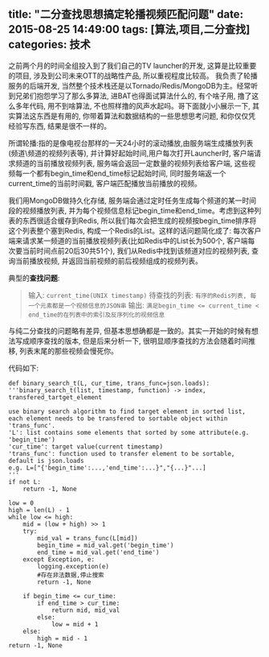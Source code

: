 title: "二分查找思想搞定轮播视频匹配问题"
date: 2015-08-25 14:49:00
tags: [算法,项目,二分查找]
categories: 技术
---

之前两个月的时间全组投入到了我们自己的TV launcher的开发, 这算是比较重要的项目, 涉及到公司未来OTT的战略性产品, 所以重视程度比较高。
我负责了轮播服务的后端开发, 当然整个技术栈还是以Tornado/Redis/MongoDB为主。经常听到兄弟们抱怨学习了那么多算法, 进BAT也得面试算法什么的, 有个啥子用, 撸了这么多年代码, 用不到啥算法, 不也照样撸的风声水起吗。哥下面就小小展示一下, 其实算法这东西是有用的, 你带着算法和数据结构的一些思想思考问题, 和你仅仅凭经验写东西, 结果是很不一样的。

所谓轮播:指的是像电视台那样的一天24小时的滚动播放,由服务端生成播放列表(频道\频道的视频列表等), 并计算好起始时间,用户每次打开Launcher时, 客户端请求频道的当前播放视频列表, 服务端会返回一定数量的视频列表给客户端, 这些视频每一个都有begin_time和end\_time标记起始时间, 同时服务端返一个current\_time的当前时间戳, 客户端匹配播放当前播放的视频。

我们用MongoDB做持久化存储, 服务端会通过定时任务生成每个频道的某一时间段的视频播放列表, 并为每个视频信息标记begin_time和end_time。考虑到这种列表的东西很适合缓存到Redis, 所以我们每次会把生成的视频按begin_time排序将这个列表整个塞到Redis, 构成一个Redis的List。这样的话问题简化成了: 每次客户端来请求某一频道的当前播放视频列表(比如Redis中的List长为500个, 客户端每次要当前时间点前20后30共51个), 我们从Redis中找到该频道对应的视频列表, 查询当前播放视频, 并返回当前视频的前后视频组成的视频列表。

典型的**查找问题**:
>    输入: `current_time(UNIX timestamp)`
>    待查找的列表: `有序的Redis列表, 每一个元素都是一个视频信息的JSON串`
>    输出: `满足begin_time <= current_time < end_time的在列表中的索引及反序列化的视频信息`

与纯二分查找的问题略有差异, 但基本思想确都是一致的。其实一开始的时候有想法写成顺序查找的版本, 但是后来分析一下, 很明显顺序查找的方法会随着时间推移, 列表末尾的那些视频会慢死你。

代码如下:
    
    def binary_search_t(L, cur_time, trans_func=json.loads):
    '''binary_search_t(list, timestamp, function) -> index, transfered_tartget_element

    use binary search algorithm to find target element in sorted list,
    each element needs to be transfered to sortable object within 'trans_func'.
    'L': list contains some elements that sorted by some attribute(e.g. 'begin_time')
    'cur_time': target value(current timestamp)
    'trans_func': function used to transfer element to be sortable, default is json.loads
    e.g. L=["{'begin_time':...,'end_time':...}","{...}"...]
    '''
    if not L:
        return -1, None

    low = 0
    high = len(L) - 1
    while low <= high:
        mid = (low + high) >> 1
        try:
            mid_val = trans_func(L[mid])
            begin_time = mid_val.get('begin_time')
            end_time = mid_val.get('end_time')
        except Exception, e:
            logging.exception(e)
            #存在非法数据,停止搜索
            return -1, None

        if begin_time <= cur_time:
            if end_time > cur_time:
                return mid, mid_val
            else:
                low = mid + 1
        else:
            high = mid - 1
    return -1, None 


